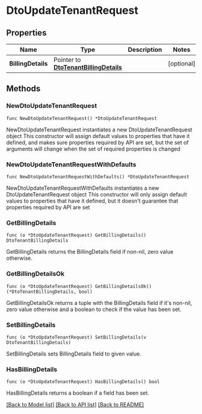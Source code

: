 # DtoUpdateTenantRequest

## Properties

Name | Type | Description | Notes
------------ | ------------- | ------------- | -------------
**BillingDetails** | Pointer to [**DtoTenantBillingDetails**](DtoTenantBillingDetails.md) |  | [optional] 

## Methods

### NewDtoUpdateTenantRequest

`func NewDtoUpdateTenantRequest() *DtoUpdateTenantRequest`

NewDtoUpdateTenantRequest instantiates a new DtoUpdateTenantRequest object
This constructor will assign default values to properties that have it defined,
and makes sure properties required by API are set, but the set of arguments
will change when the set of required properties is changed

### NewDtoUpdateTenantRequestWithDefaults

`func NewDtoUpdateTenantRequestWithDefaults() *DtoUpdateTenantRequest`

NewDtoUpdateTenantRequestWithDefaults instantiates a new DtoUpdateTenantRequest object
This constructor will only assign default values to properties that have it defined,
but it doesn't guarantee that properties required by API are set

### GetBillingDetails

`func (o *DtoUpdateTenantRequest) GetBillingDetails() DtoTenantBillingDetails`

GetBillingDetails returns the BillingDetails field if non-nil, zero value otherwise.

### GetBillingDetailsOk

`func (o *DtoUpdateTenantRequest) GetBillingDetailsOk() (*DtoTenantBillingDetails, bool)`

GetBillingDetailsOk returns a tuple with the BillingDetails field if it's non-nil, zero value otherwise
and a boolean to check if the value has been set.

### SetBillingDetails

`func (o *DtoUpdateTenantRequest) SetBillingDetails(v DtoTenantBillingDetails)`

SetBillingDetails sets BillingDetails field to given value.

### HasBillingDetails

`func (o *DtoUpdateTenantRequest) HasBillingDetails() bool`

HasBillingDetails returns a boolean if a field has been set.


[[Back to Model list]](../README.md#documentation-for-models) [[Back to API list]](../README.md#documentation-for-api-endpoints) [[Back to README]](../README.md)


